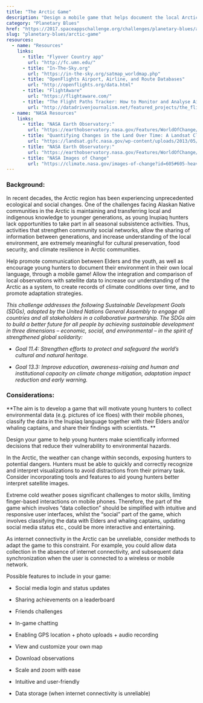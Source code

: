```yaml
---
title: "The Arctic Game"
description: "Design a mobile game that helps document the local Arctic environment by crowdsourcing photos and information, while enhancing intercultural and intergenerational learning in the Inupiaq communities."
category: "Planetary Blues"
href: "https://2017.spaceappschallenge.org/challenges/planetary-blues/arctic-game"
slug: "planetary-blues/arctic-game"
resources: 
  - name: "Resources"
    links: 
      - title: "Flyover Country app"
        url: "http://fc.umn.edu/" 
      - title: "In-The-Sky.org"
        url: "https://in-the-sky.org/satmap_worldmap.php" 
      - title: "OpenFlights Airport, Airline, and Route Databases"
        url: "http://openflights.org/data.html" 
      - title: "FlightAware"
        url: "https://flightaware.com/" 
      - title: "The Flight Paths Tracker: How to Monitor and Analyse Air Traffic Above Individual Locations"
        url: "http://datadrivenjournalism.net/featured_projects/the_flight_paths_tracker_how_to_monitor_and_analyse_air_traffic" 
  - name: "NASA Resources"
    links: 
      - title: "NASA Earth Observatory:"
        url: "https://earthobservatory.nasa.gov/Features/WorldOfChange/" 
      - title: "Quantifying Changes in the Land Over Time: A Landsat Classroom Activity"
        url: "https://landsat.gsfc.nasa.gov/wp-content/uploads/2013/05/Landsat_QuantifyChanges.pdf" 
      - title: "NASA Earth Observatory:"
        url: "https://earthobservatory.nasa.gov/Features/WorldOfChange/cape_cod.php" 
      - title: "NASA Images of Change"
        url: "https://climate.nasa.gov/images-of-change?id=605#605-heavy-rains-flood-peru" 
---
```


### **Background:**

In recent decades, the Arctic region has been experiencing unprecedented
ecological and social changes. One of the challenges facing Alaskan Native
communities in the Arctic is maintaining and transferring local and indigenous
knowledge to younger generations, as young Inupiaq hunters lack opportunities
to take part in all seasonal subsistence activities. Thus, activities that
strengthen community social networks, allow the sharing of information between
generations, and increase understanding of the local environment, are
extremely meaningful for cultural preservation, food security, and climate
resilience in Arctic communities.

Help promote communication between Elders and the youth, as well as encourage
young hunters to document their environment in their own local language,
through a mobile game! Allow the integration and comparison of local
observations with satellite data to increase our understanding of the Arctic
as a system, to create records of climate conditions over time, and to promote
adaptation strategies.

_This challenge addresses the following Sustainable Development Goals (SDGs),
adopted by the United Nations General Assembly to engage all countries and all
stakeholders in a collaborative partnership. The SDGs aim to build a better
future for all people by achieving sustainable development in three dimensions
– economic, social, and environmental – in the spirit of strengthened global
solidarity:_

  * _Goal 11.4: Strengthen efforts to protect and safeguard the world’s cultural and natural heritage._

  * _Goal 13.3: Improve education, awareness-raising and human and institutional capacity on climate change mitigation, adaptation impact reduction and early warning._

### **Considerations:**

**The aim is to develop a game that will motivate young hunters to collect environmental data (e.g. pictures of ice floes) with their mobile phones, classify the data in the Inupiaq language together with their Elders and/or whaling captains, and share their findings with scientists. **

Design your game to help young hunters make scientifically informed decisions
that reduce their vulnerability to environmental hazards.

In the Arctic, the weather can change within seconds, exposing hunters to
potential dangers. Hunters must be able to quickly and correctly recognize and
interpret visualizations to avoid distractions from their primary task.
Consider incorporating tools and features to aid young hunters better
interpret satellite images.

Extreme cold weather poses significant challenges to motor skills, limiting
finger-based interactions on mobile phones. Therefore, the part of the game
which involves “data collection” should be simplified with intuitive and
responsive user interfaces, whilst the “social” part of the game, which
involves classifying the data with Elders and whaling captains, updating
social media status etc., could be more interactive and entertaining.

As internet connectivity in the Arctic can be unreliable, consider methods to
adapt the game to this constraint. For example, you could allow data
collection in the absence of internet connectivity, and subsequent data
synchronization when the user is connected to a wireless or mobile network.

Possible features to include in your game:

  * Social media login and status updates  

  * Sharing achievements on a leaderboard  

  * Friends challenges  

  * In-game chatting  

  * Enabling GPS location + photo uploads + audio recording  

  * View and customize your own map  

  * Download observations  

  * Scale and zoom with ease  

  * Intuitive and user-friendly  

  * Data storage (when internet connectivity is unreliable) 



